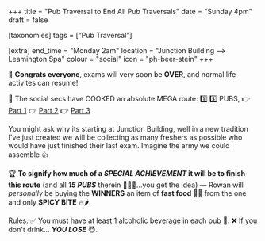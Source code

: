 +++
title = "Pub Traversal to End All Pub Traversals"
date = "Sunday 4pm"
draft = false

[taxonomies]
tags = ["Pub Traversal"]

[extra]
end_time = "Monday 2am"
location = "Junction Building --> Leamington Spa"
colour = "social"
icon = "ph-beer-stein"
+++

🎉  **Congrats everyone**, exams will very soon be **OVER**, and normal life activites can resume!

🍻 The social secs have COOKED an absolute MEGA route:
1️⃣ 5️⃣ PUBS,
👉 [Part 1](https://maps.app.goo.gl/3E1n7nooyeFz8xWs5)
👉 [Part 2](https://maps.app.goo.gl/1aFT7nqxch7rTvcXA)
👉 [Part 3](https://maps.app.goo.gl/7Dz3LGGLc13g1Kmq7)

You might ask why its starting at Junction Building, well in a new tradition I've just created we will be collecting as many freshers as possible who would have just finished their last exam. Imagine the army we could assemble 👍 

🏆 **To signify how much of a *SPECIAL ACHIEVEMENT* it will be to finish this route** (and all ***15 PUBS*** therein 🍺🍺🍺...you get the idea) — Rowan will *personally* be buying the **WINNERS** an item of **fast food** 🍗🍟 from the one and only **SPICY BITE** 🔥🌶️.

Rules:
✅ You must have at least 1 alcoholic beverage in each pub 🍻.
❌ If you don't drink...
***YOU LOSE*** 😈.

